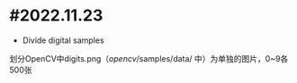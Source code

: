 # #2022.11.23

- Divide digital samples

划分OpenCV中digits.png（*opencv*/samples/data/ 中）为单独的图片，0~9各500张



